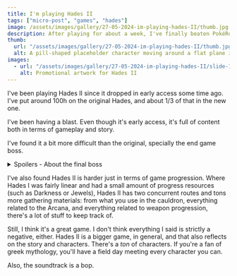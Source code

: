 ```yaml
---
title: I'm playing Hades II
tags: ["micro-post", "games", "hades"]
image: /assets/images/gallery/27-05-2024-im-playing-hades-II/thumb.jpg
description: After playing for about a week, I've finally beaten PokéRogue.
thumb:
  url: "/assets/images/gallery/27-05-2024-im-playing-hades-II/thumb.jpg"
  alt: A pill-shaped placeholder character moving around a flat plane in a low-res 3D environment.
images:
  - url: "/assets/images/gallery/27-05-2024-im-playing-hades-II/slide-1.webp"
    alt: Promotional artwork for Hades II
---
```


I've been playing Hades II since it dropped in early access some time ago. I've put around 100h on the original Hades, and about 1/3 of that in the new one.

I've been having a blast. Even though it's early access, it's full of content both in terms of gameplay and story.

I've found it a bit more difficult than the original, specially the end game boss.

<details class="spoilers">
  <summary>
    Spoilers - About the final boss
  </summary>

Even though Hades, the end boss of the original game was formidable, Chronos is another beast altogether. He's much faster, for starters. His attacks come out incredibly fast and has little anticipation to his movements. He deals a ton of damage and has much more environmental dangers with him. He also summons some of the most annoying enemies in both games (the satyrs, goddamn).

I've been able to defeat him a few times, but only once I got three Death Defiances and started to find out which builds are more effective. Generally with him, I either had to keep away with a Cast boon such as Demeter's, Hestia's or Zeus' or use a pure melee build with the axe and Demeter's freeze so enemies don't punish the slow attack speed of the weapon.

</details>

I've also found Hades II is harder just in terms of game progression. Where Hades I was fairly linear and had a small amount of progress resources (such as Darkness or Jewels), Hades II has two concurrent routes and tons more gathering materials: from what you use in the cauldron, everything related to the Arcana, and everything related to weapon progression, there's a lot of stuff to keep track of.

Still, I think it's a great game. I don't think everything I said is strictly a negative, either. Hades II is a bigger game, in general, and that also reflects on the story and characters. There's a _ton_ of characters. If you're a fan of greek mythology, you'll have a field day meeting every character you can.

Also, the soundtrack is a bop.
